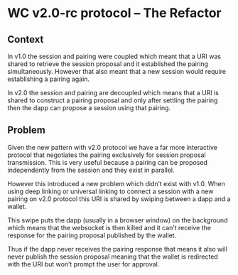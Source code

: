 # WC v2.0-rc protocol – The Refactor

## Context
In v1.0 the session and pairing were coupled which meant that a URI was shared to retrieve the session proposal and it established the pairing simultaneously. However that also meant that a new session would require establishing a pairing again.

In v2.0 the session and pairing are decoupled which means that a URI is shared to construct a pairing proposal and only after settling the pairing then the dapp can propose a session using that pairing.

## Problem
Given the new pattern with v2.0 protocol we have a far more interactive protocol that negotiates the pairing exclusively for session proposal transmission. This is very useful because a pairing can be proposed independently from the session and they exist in parallel.

However this introduced a new problem which didn’t exist with v1.0. When using deep linking or universal linking to connect a session with a new pairing on v2.0 protocol this URI is shared by swiping between a dapp and a wallet. 

This swipe puts the dapp (usually in a browser window) on the background which means that the websocket is then killed and it can’t receive the response for the pairing proposal published by the wallet. 

Thus if the dapp never receives the pairing response that means it also will never publish the session proposal meaning that the wallet is redirected with the URI but won’t prompt the user for approval.
